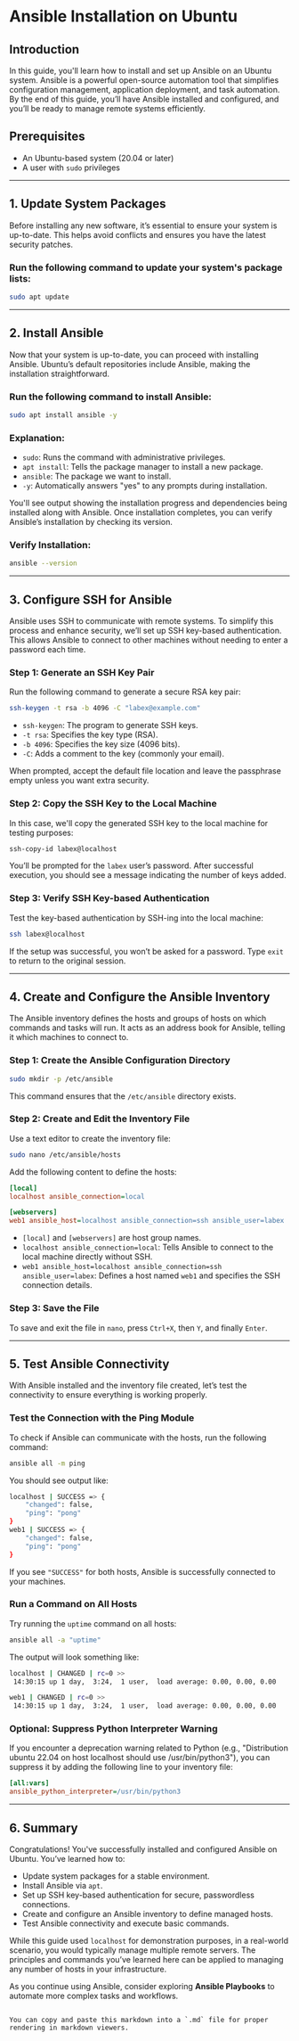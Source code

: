 # Ansible Installation on Ubuntu

## Introduction
In this guide, you'll learn how to install and set up Ansible on an Ubuntu system. Ansible is a powerful open-source automation tool that simplifies configuration management, application deployment, and task automation. By the end of this guide, you’ll have Ansible installed and configured, and you’ll be ready to manage remote systems efficiently.

## Prerequisites
- An Ubuntu-based system (20.04 or later)
- A user with `sudo` privileges

---

## 1. Update System Packages

Before installing any new software, it’s essential to ensure your system is up-to-date. This helps avoid conflicts and ensures you have the latest security patches.

### Run the following command to update your system's package lists:
```bash
sudo apt update
```
---


## 2. Install Ansible

Now that your system is up-to-date, you can proceed with installing Ansible. Ubuntu’s default repositories include Ansible, making the installation straightforward.

### Run the following command to install Ansible:
```bash
sudo apt install ansible -y
```

### Explanation:
- `sudo`: Runs the command with administrative privileges.
- `apt install`: Tells the package manager to install a new package.
- `ansible`: The package we want to install.
- `-y`: Automatically answers "yes" to any prompts during installation.

You'll see output showing the installation progress and dependencies being installed along with Ansible. Once installation completes, you can verify Ansible’s installation by checking its version.

### Verify Installation:
```bash
ansible --version
```
---

## 3. Configure SSH for Ansible

Ansible uses SSH to communicate with remote systems. To simplify this process and enhance security, we’ll set up SSH key-based authentication. This allows Ansible to connect to other machines without needing to enter a password each time.

### Step 1: Generate an SSH Key Pair
Run the following command to generate a secure RSA key pair:

```bash
ssh-keygen -t rsa -b 4096 -C "labex@example.com"
```

- `ssh-keygen`: The program to generate SSH keys.
- `-t rsa`: Specifies the key type (RSA).
- `-b 4096`: Specifies the key size (4096 bits).
- `-C`: Adds a comment to the key (commonly your email).

When prompted, accept the default file location and leave the passphrase empty unless you want extra security.

### Step 2: Copy the SSH Key to the Local Machine
In this case, we'll copy the generated SSH key to the local machine for testing purposes:

```bash
ssh-copy-id labex@localhost
```

You’ll be prompted for the `labex` user’s password. After successful execution, you should see a message indicating the number of keys added.

### Step 3: Verify SSH Key-based Authentication
Test the key-based authentication by SSH-ing into the local machine:

```bash
ssh labex@localhost
```

If the setup was successful, you won’t be asked for a password. Type `exit` to return to the original session.

---

## 4. Create and Configure the Ansible Inventory

The Ansible inventory defines the hosts and groups of hosts on which commands and tasks will run. It acts as an address book for Ansible, telling it which machines to connect to.

### Step 1: Create the Ansible Configuration Directory
```bash
sudo mkdir -p /etc/ansible
```

This command ensures that the `/etc/ansible` directory exists.

### Step 2: Create and Edit the Inventory File
Use a text editor to create the inventory file:

```bash
sudo nano /etc/ansible/hosts
```

Add the following content to define the hosts:

```ini
[local]
localhost ansible_connection=local

[webservers]
web1 ansible_host=localhost ansible_connection=ssh ansible_user=labex
```

- `[local]` and `[webservers]` are host group names.
- `localhost ansible_connection=local`: Tells Ansible to connect to the local machine directly without SSH.
- `web1 ansible_host=localhost ansible_connection=ssh ansible_user=labex`: Defines a host named `web1` and specifies the SSH connection details.

### Step 3: Save the File
To save and exit the file in `nano`, press `Ctrl+X`, then `Y`, and finally `Enter`.

---

## 5. Test Ansible Connectivity

With Ansible installed and the inventory file created, let’s test the connectivity to ensure everything is working properly.

### Test the Connection with the Ping Module
To check if Ansible can communicate with the hosts, run the following command:

```bash
ansible all -m ping
```

You should see output like:

```bash
localhost | SUCCESS => {
    "changed": false,
    "ping": "pong"
}
web1 | SUCCESS => {
    "changed": false,
    "ping": "pong"
}
```

If you see `"SUCCESS"` for both hosts, Ansible is successfully connected to your machines.

### Run a Command on All Hosts
Try running the `uptime` command on all hosts:

```bash
ansible all -a "uptime"
```

The output will look something like:

```bash
localhost | CHANGED | rc=0 >>
 14:30:15 up 1 day,  3:24,  1 user,  load average: 0.00, 0.00, 0.00

web1 | CHANGED | rc=0 >>
 14:30:15 up 1 day,  3:24,  1 user,  load average: 0.00, 0.00, 0.00
```

### Optional: Suppress Python Interpreter Warning
If you encounter a deprecation warning related to Python (e.g., "Distribution ubuntu 22.04 on host localhost should use /usr/bin/python3"), you can suppress it by adding the following line to your inventory file:

```ini
[all:vars]
ansible_python_interpreter=/usr/bin/python3
```

---

## 6. Summary

Congratulations! You've successfully installed and configured Ansible on Ubuntu. You’ve learned how to:
- Update system packages for a stable environment.
- Install Ansible via `apt`.
- Set up SSH key-based authentication for secure, passwordless connections.
- Create and configure an Ansible inventory to define managed hosts.
- Test Ansible connectivity and execute basic commands.

While this guide used `localhost` for demonstration purposes, in a real-world scenario, you would typically manage multiple remote servers. The principles and commands you’ve learned here can be applied to managing any number of hosts in your infrastructure.

As you continue using Ansible, consider exploring **Ansible Playbooks** to automate more complex tasks and workflows.
```

You can copy and paste this markdown into a `.md` file for proper rendering in markdown viewers.
